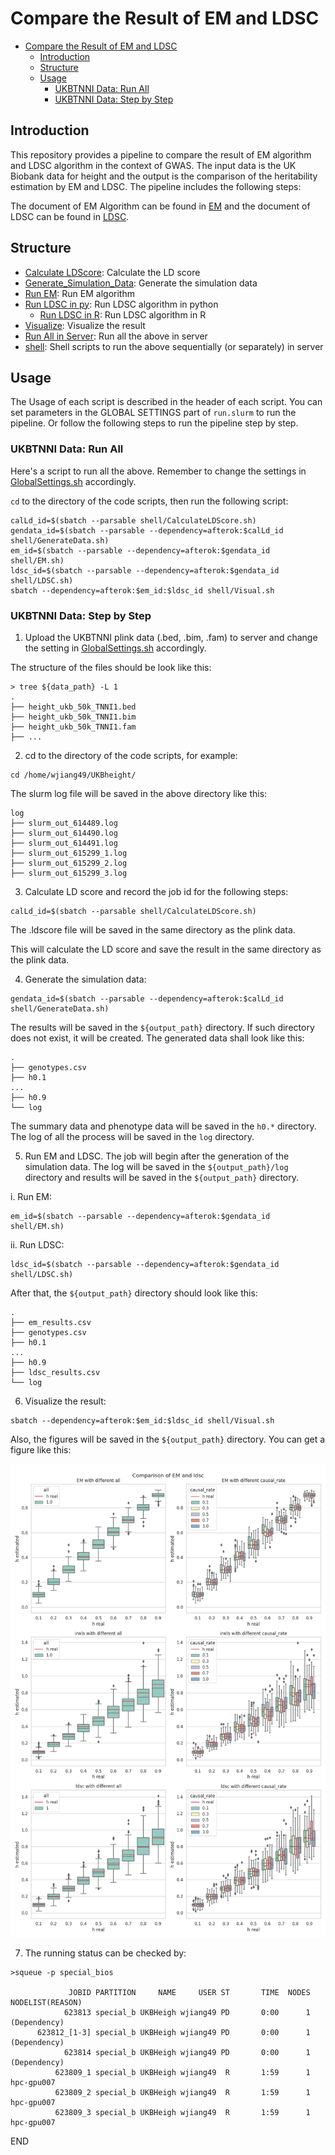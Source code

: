 # Compare the Result of EM and LDSC

- [Compare the Result of EM and LDSC](#compare-the-result-of-em-and-ldsc)
  - [Introduction](#introduction)
  - [Structure](#structure)
  - [Usage](#usage)
    - [UKBTNNI Data: Run All](#ukbtnni-data-run-all)
    - [UKBTNNI Data: Step by Step](#ukbtnni-data-step-by-step)

## Introduction

This repository provides a pipeline to compare the result of EM algorithm and LDSC algorithm in the context of GWAS. The input data is the UK Biobank data for height and the output is the comparison of the heritability estimation by EM and LDSC. The pipeline includes the following steps:

The document of EM Algorithm can be found in [EM](https://lucajiang.github.io/Mixed-Effect-Model-Numerical-Algorithm/) and the document of LDSC can be found in [LDSC](https://lucajiang.github.io/ldsc_notes/#/).

## Structure

* [Calculate LDScore](cal_ld.R): Calculate the LD score
* [Generate_Simulation_Data](gen_simul_data.R): Generate the simulation data
* [Run EM](lmm_em.py): Run EM algorithm
* [Run LDSC in py](irwls.py): Run LDSC algorithm in python
  * [Run LDSC in R](ldsc.R): Run LDSC algorithm in R
* [Visualize](visualize.py): Visualize the result
* [Run All in Server](run.slurm): Run all the above in server
* [shell](shell): Shell scripts to run the above sequentially (or separately) in server

## Usage

The Usage of each script is described in the header of each script. You can set parameters in the GLOBAL SETTINGS part of `run.slurm` to run the pipeline. Or follow the following steps to run the pipeline step by step.

### UKBTNNI Data: Run All

Here's a script to run all the above. Remember to change the settings in [GlobalSettings.sh](shell/GlobalSettings.sh) accordingly.

`cd` to the directory of the code scripts, then run the following script:

```{bash}
calLd_id=$(sbatch --parsable shell/CalculateLDScore.sh)
gendata_id=$(sbatch --parsable --dependency=afterok:$calLd_id shell/GenerateData.sh)
em_id=$(sbatch --parsable --dependency=afterok:$gendata_id shell/EM.sh)
ldsc_id=$(sbatch --parsable --dependency=afterok:$gendata_id shell/LDSC.sh)
sbatch --dependency=afterok:$em_id:$ldsc_id shell/Visual.sh
```

### UKBTNNI Data: Step by Step

1. Upload the UKBTNNI plink data (.bed, .bim, .fam) to server and change the setting in [GlobalSettings.sh](shell/GlobalSettings.sh) accordingly.

The structure of the files should be look like this:

```{bash}
> tree ${data_path} -L 1
.
├── height_ukb_50k_TNNI1.bed
├── height_ukb_50k_TNNI1.bim
├── height_ukb_50k_TNNI1.fam
├── ...
```

2. cd to the directory of the code scripts, for example:

```{bash}
cd /home/wjiang49/UKBheight/
```

The slurm log file will be saved in the above directory like this:

```{bash}
log
├── slurm_out_614489.log
├── slurm_out_614490.log
├── slurm_out_614491.log
├── slurm_out_615299_1.log
├── slurm_out_615299_2.log
├── slurm_out_615299_3.log
```

3. Calculate LD score and record the job id for the following steps:

```{bash}
calLd_id=$(sbatch --parsable shell/CalculateLDScore.sh)
```

The .ldscore file will be saved in the same directory as the plink data.

This will calculate the LD score and save the result in the same directory as the plink data.

4. Generate the simulation data:

```{bash}
gendata_id=$(sbatch --parsable --dependency=afterok:$calLd_id shell/GenerateData.sh)
```

The results will be saved in the `${output_path}` directory. If such directory does not exist, it will be created. The generated data shall look like this:

```{bash}
.
├── genotypes.csv
├── h0.1
...
├── h0.9
└── log
```

The summary data and phenotype data will be saved in the `h0.*` directory. The log of all the process will be saved in the `log` directory.

5. Run EM and LDSC. The job will begin after the generation of the simulation data. The log will be saved in the `${output_path}/log` directory and results will be saved in the `${output_path}` directory.

i. Run EM:

```{bash}
em_id=$(sbatch --parsable --dependency=afterok:$gendata_id shell/EM.sh)
```

ii. Run LDSC:

```{bash}
ldsc_id=$(sbatch --parsable --dependency=afterok:$gendata_id shell/LDSC.sh)
```

After that, the `${output_path}` directory should look like this:

```{bash}
.
├── em_results.csv
├── genotypes.csv
├── h0.1
...
├── h0.9
├── ldsc_results.csv
└── log
```

6. Visualize the result:

```{bash}
sbatch --dependency=afterok:$em_id:$ldsc_id shell/Visual.sh
```

Also, the figures will be saved in the `${output_path}` directory. You can get a figure like this:

![result](./result.jpg)

7. The running status can be checked by:

```{bash}
>squeue -p special_bios

             JOBID PARTITION     NAME     USER ST       TIME  NODES NODELIST(REASON)
            623813 special_b UKBHeigh wjiang49 PD       0:00      1 (Dependency)
      623812_[1-3] special_b UKBHeigh wjiang49 PD       0:00      1 (Dependency)
            623814 special_b UKBHeigh wjiang49 PD       0:00      1 (Dependency)
          623809_1 special_b UKBHeigh wjiang49  R       1:59      1 hpc-gpu007
          623809_2 special_b UKBHeigh wjiang49  R       1:59      1 hpc-gpu007
          623809_3 special_b UKBHeigh wjiang49  R       1:59      1 hpc-gpu007
```

END
